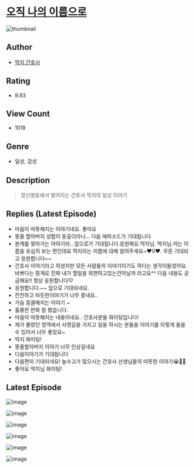# [오직 나의 이름으로](https://comic.naver.com/challenge/list?titleId=810814)
![thumbnail](https://image-comic.pstatic.net/user_contents_data/challenge_comic/2023/05/24/366563/upload_3907208239894573876_480x623.jpeg)

## Author
- [딱지 간호사](https://comic.naver.com/artistTitle?id=366563)

## Rating
- 9.93

## View Count
- 1019

## Genre
- 일상, 감성

## Description
> 정신병동에서 벌어지는 간호사 딱지의 일상 이야기

## Replies (Latest Episode)
- 마음이 따뜻해지는 이야기네요. 좋아요
- 똥줄 할아버지 성함이 동출이라니... 다음 에피소드가 기대됩니다
- 본캐를 찾아가는 아야기라...앞으로가 기대됩니다.응원해요.딱지님. 딱지님.저는 이름을 유심히 보는 편인데요 딱지라는 이름에 대해 알려주세요~♥0♥. 무튼 기대되고 응원합니다~~
- 간호사 이야기라고 하셨지만 모든 사람들의 이야기이기도 하다는 생각이들었어요. 바쁘다는 핑계로 진짜 내가 할일을 외면하고있는건아닐까 라고요^^ 다음 내용도 궁금해요!! 항상 응원합니다♡
- 응원합니다.~~ 앞으로 기대되네요.
- 잔잔하고 따듯한이야기가 너무 줗네요..
- 가슴 뭉클해지는 이야기 ~
- 훌륭한 만화 잘 봤습니다.
- 마음이 따뜻해지는 내용이네요.. 간호사분들 화이팅입니다!
- 제가 몰랐던 영역에서 사명감을 가지고 일을 하시는 분들을 이야기를 이렇게 들을 수 있어서 너무 좋았요~
- 딱지 화이팅!
- 똥줄할아버지 이야기 너무 인상깊네요
- 다음이야기가 기대됩니다
- 다음편이 기대되네요! 늘수고가 많으시는 간호사 선생님들의 따뜻한 이야기😭👍🏻
- 좋아요 딱지님 화이팅!

## Latest Episode
![image](https://image-comic.pstatic.net/user_contents_data/challenge_comic/2023/05/24/366563/upload_7017513364027160118.jpeg)

![image](https://image-comic.pstatic.net/user_contents_data/challenge_comic/2023/05/26/366563/upload_7291948132549931571.jpeg)

![image](https://image-comic.pstatic.net/user_contents_data/challenge_comic/2023/05/24/366563/upload_4121131631704629815.jpeg)

![image](https://image-comic.pstatic.net/user_contents_data/challenge_comic/2023/05/24/366563/upload_3919646133649236784.jpeg)

![image](https://image-comic.pstatic.net/user_contents_data/challenge_comic/2023/05/24/366563/upload_7149289819744645680.jpeg)

![image](https://image-comic.pstatic.net/user_contents_data/challenge_comic/2023/05/24/366563/upload_7089054173839700278.jpeg)
